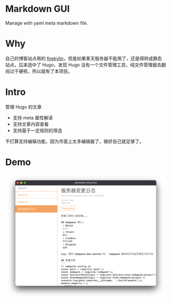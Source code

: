 # Markdown GUI
Manage with yaml meta markdown file.  

# Why
自己的博客站点用的 [firekylin](https://github.com/firekylin/firekylin)，但是如果某天服务器不能用了，还是得转成静态站点。后来选中了 Hugo，发现 Hugo 没有一个文件管理工具，纯文件管理器去翻阅过于硬核，所以就有了本项目。

# Intro
管理 Hugo 的文章
- 支持 meta 属性解读
- 支持文章内容查看
- 支持基于一定规则的筛选

不打算支持编辑功能，因为市面上太多编辑器了，做好自己就足够了。

# Demo
![demo1](./demo/1.png)  